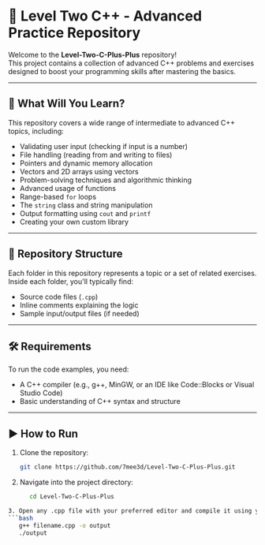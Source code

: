 # 🚀 Level Two C++ - Advanced Practice Repository

Welcome to the **Level-Two-C-Plus-Plus** repository!  
This project contains a collection of advanced C++ problems and exercises designed to boost your programming skills after mastering the basics.

---

## 🧠 What Will You Learn?

This repository covers a wide range of intermediate to advanced C++ topics, including:

- Validating user input (checking if input is a number)
- File handling (reading from and writing to files)
- Pointers and dynamic memory allocation
- Vectors and 2D arrays using vectors
- Problem-solving techniques and algorithmic thinking
- Advanced usage of functions
- Range-based `for` loops
- The `string` class and string manipulation
- Output formatting using `cout` and `printf`
- Creating your own custom library

---

## 📁 Repository Structure

Each folder in this repository represents a topic or a set of related exercises. Inside each folder, you'll typically find:

- Source code files (`.cpp`)
- Inline comments explaining the logic
- Sample input/output files (if needed)

---

## 🛠 Requirements

To run the code examples, you need:

- A C++ compiler (e.g., g++, MinGW, or an IDE like Code::Blocks or Visual Studio Code)
- Basic understanding of C++ syntax and structure

---

## ▶️ How to Run

1. Clone the repository:
   ```bash
   git clone https://github.com/7mee3d/Level-Two-C-Plus-Plus.git

2. Navigate into the project directory:
```bash
      cd Level-Two-C-Plus-Plus

3. Open any .cpp file with your preferred editor and compile it using your compiler:
```bash
   g++ filename.cpp -o output
   ./output


